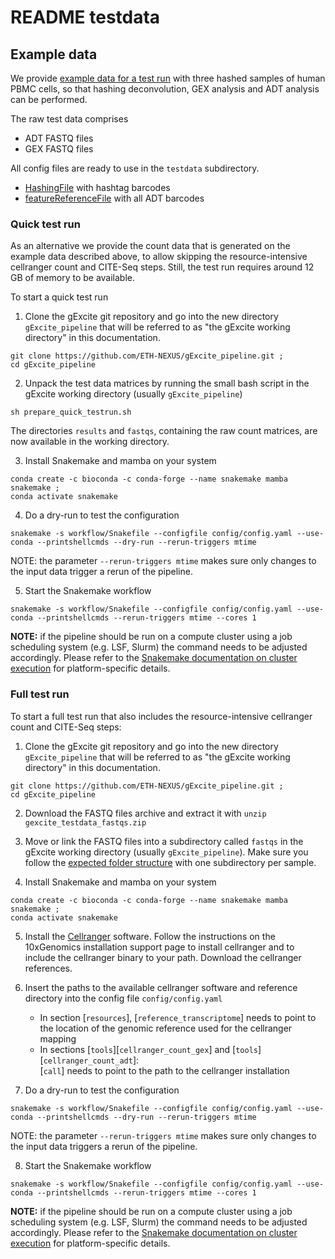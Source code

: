 # README testdata

## Example data

We provide [example data for a test run](https://drive.google.com/drive/folders/14clt2_E_P0-HEXlJwH1fHCk5KhpPpxMc?usp=share_link) with three hashed samples of human PBMC cells, so that hashing deconvolution, GEX analysis and ADT analysis can be performed.

The raw test data comprises

- ADT FASTQ files
- GEX FASTQ files

All config files are ready to use in the `testdata` subdirectory.

- [HashingFile](HashingFile_PBMC_D1.csv) with hashtag barcodes
- [featureReferenceFile](feature_reference.txt) with all ADT barcodes

### Quick test run

As an alternative we provide the count data that is generated on the example data described above, to allow skipping the resource-intensive cellranger count and CITE-Seq steps. Still, the test run requires around 12 GB of memory to be available.

To start a quick test run

1) Clone the gExcite git repository and go into the new directory `gExcite_pipeline` that will be referred to as "the gExcite working directory" in this documentation.

```
git clone https://github.com/ETH-NEXUS/gExcite_pipeline.git ;
cd gExcite_pipeline
```

2) Unpack the test data matrices by running the small bash script in the gExcite working directory (usually `gExcite_pipeline`)

```
sh prepare_quick_testrun.sh
```

The directories `results` and `fastqs`, containing the raw count matrices, are now available in the working directory.

3) Install Snakemake and mamba on your system

```
conda create -c bioconda -c conda-forge --name snakemake mamba snakemake ;
conda activate snakemake
```

4) Do a dry-run to test the configuration

```
snakemake -s workflow/Snakefile --configfile config/config.yaml --use-conda --printshellcmds --dry-run --rerun-triggers mtime
```

NOTE: the parameter `--rerun-triggers mtime` makes sure only changes to the input data trigger a rerun of the pipeline.  

5) Start the Snakemake workflow

```
snakemake -s workflow/Snakefile --configfile config/config.yaml --use-conda --printshellcmds --rerun-triggers mtime --cores 1
```

**NOTE:** if the pipeline should be run on a compute cluster using a job scheduling system (e.g. LSF, Slurm) the command needs to be adjusted accordingly. Please refer to the [Snakemake documentation on cluster execution](https://snakemake.readthedocs.io/en/stable/executing/cluster.html) for platform-specific details.

### Full test run

To start a full test run that also includes the resource-intensive cellranger count and CITE-Seq steps:

1) Clone the gExcite git repository and go into the new directory `gExcite_pipeline` that will be referred to as "the gExcite working directory" in this documentation.

```
git clone https://github.com/ETH-NEXUS/gExcite_pipeline.git ;
cd gExcite_pipeline
```

2) Download the FASTQ files archive and extract it with `unzip gexcite_testdata_fastqs.zip`

3) Move or link the FASTQ files into a subdirectory called `fastqs` in the gExcite working directory (usually `gExcite_pipeline`). Make sure you follow the [expected folder structure](../README.md) with one subdirectory per sample.
4) Install Snakemake and mamba on your system

```
conda create -c bioconda -c conda-forge --name snakemake mamba snakemake ;
conda activate snakemake
```

5) Install the [Cellranger](https://support.10xgenomics.com/single-cell-gene-expression/software/pipelines/latest/what-is-cell-ranger) software. Follow the instructions on the 10xGenomics installation support page to install cellranger and to include the cellranger binary to your path. Download the cellranger references.
6) Insert the paths to the available cellranger software and reference directory into the config file `config/config.yaml`
    - In section [`resources`], [`reference_transcriptome`] needs to point to the location of the genomic reference used for the cellranger mapping
    - In sections [`tools`][`cellranger_count_gex`] and [`tools`][`cellranger_count_adt`]:  
    [`call`] needs to point to the path to the cellranger installation  

7) Do a dry-run to test the configuration

```
snakemake -s workflow/Snakefile --configfile config/config.yaml --use-conda --printshellcmds --dry-run --rerun-triggers mtime
```

NOTE: the parameter `--rerun-triggers mtime` makes sure only changes to the input data triggers a rerun of the pipeline.  

8) Start the Snakemake workflow

```
snakemake -s workflow/Snakefile --configfile config/config.yaml --use-conda --printshellcmds --rerun-triggers mtime --cores 1
```

**NOTE:** if the pipeline should be run on a compute cluster using a job scheduling system (e.g. LSF, Slurm) the command needs to be adjusted accordingly. Please refer to the [Snakemake documentation on cluster execution](https://snakemake.readthedocs.io/en/stable/executing/cluster.html) for platform-specific details.
